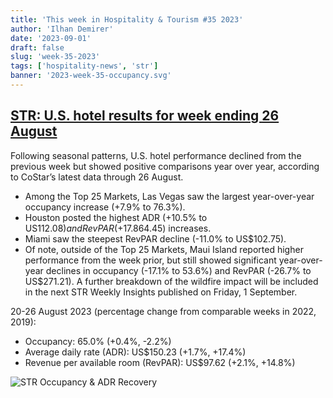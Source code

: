 ```yaml
---
title: 'This week in Hospitality & Tourism #35 2023'
author: 'Ilhan Demirer'
date: '2023-09-01'
draft: false
slug: 'week-35-2023'
tags: ['hospitality-news', 'str']
banner: '2023-week-35-occupancy.svg'
---
```


## [STR: U.S. hotel results for week ending 26 August](https://str.com/press-release/us-hotel-results-week-ending-26-august)

Following seasonal patterns, U.S. hotel performance declined from the previous week but showed positive comparisons year over year, according to CoStar’s latest data through 26 August.

- Among the Top 25 Markets, Las Vegas saw the largest year-over-year occupancy increase (+7.9% to 76.3%).
- Houston posted the highest ADR (+10.5% to US$112.08) and RevPAR (+17.8% to US$64.45) increases.
- Miami saw the steepest RevPAR decline (-11.0% to US$102.75).
- Of note, outside of the Top 25 Markets, Maui Island reported higher performance from the week prior, but still showed significant year-over-year declines in occupancy (-17.1% to 53.6%) and RevPAR (-26.7% to US$271.21). A further breakdown of the wildfire impact will be included in the next STR Weekly Insights published on Friday, 1 September.

20-26 August 2023 (percentage change from comparable weeks in 2022, 2019):

- Occupancy: 65.0% (+0.4%, -2.2%)
- Average daily rate (ADR): US$150.23 (+1.7%, +17.4%)
- Revenue per available room (RevPAR): US$97.62 (+2.1%, +14.8%)

![STR Occupancy & ADR Recovery](/images/blogimages/2023-week-35-occupancy.svg)
